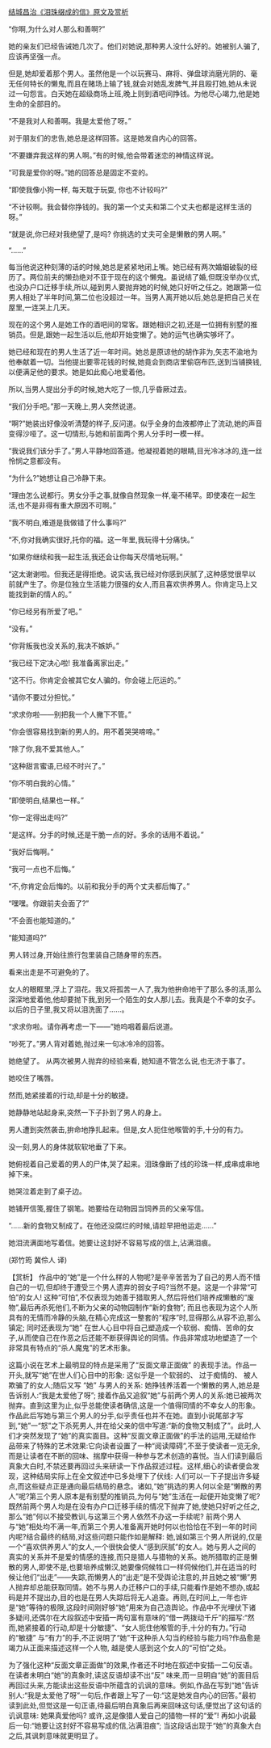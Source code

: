 [结城昌治《泪珠缀成的信》原文及赏析](https://www.vrrw.net/wx/15372.html)

“你啊,为什么对人那么和善啊?”

她的亲友们已经告诫她几次了。他们对她说,那种男人没什么好的。她被别人骗了,应该再坚强一点。

但是,她却爱着那个男人。虽然他是一个以玩赛马、麻将、弹盘球消磨光阴的、毫无任何特长的懒鬼,而且在赌场上输了钱,就会对她乱发脾气,并且殴打她,她从未说过一句怨言。白天她在超级商场上班,晚上则到酒吧间挣钱。为他尽心竭力,他是她生命的全部目的。

“不是我对人和善啊。我是太爱他了呀。”

对于朋友们的忠告,她总是这样回答。这是她发自内心的回答。

“不要嫌弃我这样的男人啊。”有的时候,他会带着迷恋的神情这样说。

“可我是爱你的呀。”她的回答总是固定不变的。

“即使我像小狗一样, 每天耽于玩耍, 你也不计较吗?”

“不计较啊。我会替你挣钱的。我的第一个丈夫和第二个丈夫也都是这样生活的呀。”

“就是说,你已经对我绝望了,是吗? 你挑选的丈夫可全是懒散的男人啊。”

“……”

每当他说这种刻薄的话的时候,她总是紧紧地闭上嘴。她已经有两次婚姻破裂的经历了。两位前夫的懒劲绝对不亚于现在的这个懒鬼。虽说结了婚,但既没举办仪式,也没办户口迁移手续,所以,碰到男人要抛弃她的时候,她只好听之任之。她跟第一位男人相处了半年时间,第二位也没超过一年。当男人离开她以后,她总是把自己关在屋里,一连哭上几天。

现在的这个男人是她工作的酒吧间的常客。跟她相识之初,还是一位拥有别墅的推销员。但是,跟她一起生活以后,他却开始变懒了。她的运气也确实够坏了。

她已经和现在的男人生活了近一年时间。她总是原谅他的胡作非为,矢志不渝地为他奉献着一切。当他提出要零花钱的时候,她竟会到商店里偷窃布匹,送到当铺换钱,以便满足他的要求。她是如此痴心地爱着他。

所以,当男人提出分手的时候,她大吃了一惊,几乎昏厥过去。

“我们分手吧。”那一天晚上,男人突然说道。

“啊?”她装出好像没听清楚的样子,反问道。似乎全身的血液都停止了流动,她的声音变得沙哑了。这一切情形,与她和前面两个男人分手时一模一样。

“我说我们该分手了。”男人平静地回答道。他凝视着她的眼睛,目光冷冰冰的,连一丝怜悯之意都没有。

“为什么?”她想让自己冷静下来。

“理由怎么说都行。男女分手之事,就像自然现象一样,毫不稀罕。即使凑在一起生活,也不是非得有重大原因不可啊。”

“我不明白,难道是我做错了什么事吗?”

“不,你对我确实很好,托你的福。这一年里,我玩得十分痛快。”

“如果你继续和我一起生活,我还会让你每天尽情地玩啊。”

“这太谢谢啦。但我还是得拒绝。说实话,我已经对你感到厌腻了,这种感觉很早以前就产生了。你是位独立生活能力很强的女人,而且喜欢供养男人。你肯定马上又能找到新的情人的。”

“你已经另有所爱了吧。”

“没有。”

“你背叛我也没关系的,我决不嫉妒。”

“我已经下定决心啦! 我准备离家出走。”

“这不行。你肯定会被其它女人骗的。你会碰上厄运的。”

“请你不要过分担忧。”

“求求你啦——别把我一个人撇下不管。”

“你会很容易找到新的男人的。用不着哭哭啼啼。”

“除了你,我不爱其他人。”

“这种甜言蜜语,已经不时兴了。”

“你不明白我的心情。”

“即使明白,结果也一样。”

“你一定得出走吗?”

“是这样。分手的时候,还是干脆一点的好。多余的话用不着说。”

“我好后悔啊。”

“我可一点也不后悔。”

“不,你肯定会后悔的。以前和我分手的两个丈夫都后悔了。”

“嘿嘿。你跟前夫会面了?”

“不会面也能知道的。”

“能知道吗?”

男人转过身,开始往旅行包里装自己随身带的东西。

看来出走是不可避免的了。

女人的眼眶里,浮上了泪花。我又将孤苦一人了,我为他拚命地干了那么多的活,那么深深地爱着他,他却要抛下我,到另一个陌生的女人那儿去。我真是个不幸的女子。以后的日子里,我又将以泪洗面了……。

“求求你啦。请你再考虑一下——”她呜咽着最后说道。

“吵死了。”男人背对着她,抛过来一句冰冷冷的回答。

她绝望了。 从两次被男人抛弃的经验来看, 她知道不管怎么说,也无济于事了。

她咬住了嘴唇。

然而,她紧接着的行动,却是十分的敏捷。

她静静地站起身来,突然一下子扑到了男人的身上。

男人遭到突然袭击,拚命地挣扎起来。但是,女人扼住他喉管的手,十分的有力。

没一刻,男人的身体就软软地垂了下来。

她俯视着自己爱着的男人的尸体,哭了起来。泪珠像断了线的珍珠一样,成串成串地掉下来。

她哭泣着走到了桌子边。

她铺开信笺,握住了钢笔。她要给在动物园当饲养员的父亲写信。

“……新的食物又制成了。在他还没腐烂的时候,请趁早把他运走……”

她泪流满面地写着信。她要让这封好不容易写成的信上,沾满泪痕。

(郑竹筠 冀伶人 译)



【赏析】 作品中的“她”是一个什么样的人物呢?是辛辛苦苦为了自己的男人而不惜自己的一切,但却终于遭受三个男人遗弃的弱女子吗?当然不是。这是一个非常“可怕”的女人! 这种“可怕”,不仅表现为她善于猎取男人,然后将他们培养成懒散的“废物”,最后再杀死他们,不断为父亲的动物园制作“新的食物”; 而且也表现为这个人所具有的无情而冷静的头脑,在精心完成这一整套的“程序”时,显得那么从容不迫,那么镇定; 同时还表现为“她” 在世人心目中将自己塑造成一个软弱、痴情、苦命的女子,从而使自己在作恶之后还能不断获得舆论的同情。作品非常成功地塑造了一个非常具有特点的“杀人魔鬼”的艺术形象。

这篇小说在艺术上最明显的特点是采用了“反面文章正面做” 的表现手法。作品一开头,就写“她”在世人们心目中的形象: 这似乎是一个软弱的、 过于痴情的、 被人欺骗了的女人;随后又写 “她” 与男人的关系: 她挣钱养活着一个懒散的男人,她总是告诉别人:“我是太爱他了呀”; 接着作品又追叙“她”与前两个男人的关系:她已被两次抛弃。直到这里为止,似乎总能使读者确信,这是一个值得同情的不幸女人的形象。作品此后写她与第三个男人的分手,似乎责任也并不在她。直到小说尾部才写到,“她”一“怒”之下杀死男人,并在给父亲的信中写道:“新的食物又制成了”。此时,人们才突然发现了“她”的真实面目。这种“反面文章正面做”的手法的运用,无疑给作品带来了特殊的艺术效果:它向读者设置了一种“阅读障碍”,不至于使读者一览无余,而是让读者在不断的回味、揣摩中获得一种参与艺术创造的喜悦。当人们读到最后真象大白时,不禁还要再回过头来研读一下作品叙述过程。这样,细心的读者便会发现，这种结局实际上在全文叙述中已多处埋下了伏线: 人们可以一下子提出许多疑点,而这些疑点正是通向最后结局的悬念。诸如,“她”挑选的男人何以全是“懒散的男人”呢?第三个男人原本是有别墅的推销员,为何与“她”生活在一起便开始变懒了呢?既然前两个男人均是在没有办户口迁移手续的情况下抛弃了她,使她只好听之任之,那么“她”何以不接受教训,与这第三个男人依然不办这一手续呢? 前两个男人与“她”相处均不满一年,而第三个男人准备离开她时何以也恰恰在不到一年的时间内呢?结合最终的结局,对这些问题只能作如是解释: 她,诚如第三个男人所说的,仅是一个“喜欢供养男人”的女人,一个很快会使人“感到厌腻”的女人。她与男人之间的真实的关系并不是爱的情感的连接,而只是猎人与猎物的关系。她所猎取的正是懒散的男人,即使不是,也要培养成懒汉,她要像伺候牲口一样伺候他们,并在适当的时候让他们“出走”——失踪,而懒男人的“出走”是不受舆论注意的,并且她之被“懒”男人抛弃却总能获取同情。她不与男人办迁移户口的手续,只能看作是她不想办,或起码是并不提出办,目的也是在男人失踪后将无人追查。再则,在时间上,一年也许是“她”等待的极限,这段时间刚好够“她”用来为自己造舆论。作品中不光埋伏下诸多疑问,还偶尔在大段叙述中安插一两句富有意味的“借一两拨动千斤”的描写:“然而,她紧接着的行动,却是十分敏捷”、“女人扼住他喉管的手,十分的有力。”行动的“敏捷” 与“有力”的手,不正说明了“她”干这种杀人勾当的经验与能力吗?作品愈是竭力从正面来描述这样一个人物, 越是使人感到这个女人的“可怕”之处。

为了强化这种“反面文章正面做”的效果,作者还不时地在叙述中安插一二句反语。在读者未明白“她”的真象时,读这反语却读不出“反” 味来,而一旦明自“她”的面目后再回过头来,方能读出这些反语中所蕴含的讥讽的意味。例如,作品在写到“她”告诉别人:“我是太爱他了呀”一句后,作者跟上写了一句:“这是她发自内心的回答。”最初读到此处,但觉这是一句正语,待最后明白真象后再来回味这句话,便觉出了这句话的讥讽意味: 她果真爱他吗? 或许,这是像猎人爱自己的猎物一样的“爱”! 再如小说最后一句:“她要让这封好不容易写成的信,沾满泪痕”; 当这段话出现于“她”的真象大白之后,其讽刺意味就更明显了。

